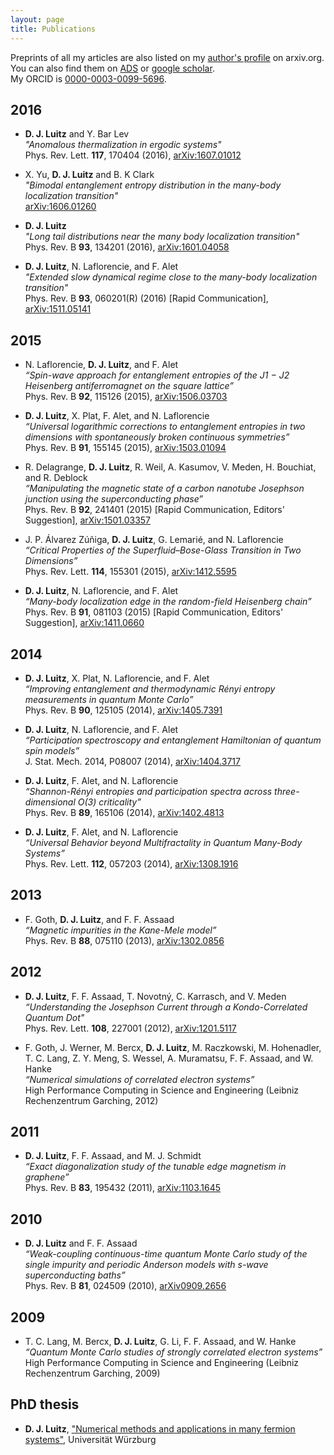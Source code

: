 ```yaml
---
layout: page
title: Publications
---
```


Preprints of all my articles are also listed on my [author's profile](http://arxiv.org/a/luitz_d_1) on arxiv.org. You can also find them on [ADS](https://ui.adsabs.harvard.edu/#search/q=%22Luitz%2C+David+J%22&sort=citation_count+desc) or [google scholar](https://scholar.google.com/citations?user=8CCqRZYAAAAJ&hl=en&oi=ao).   
My ORCID is [0000-0003-0099-5696](https://orcid.org/0000-0003-0099-5696).


2016
----

+ **D. J. Luitz** and Y. Bar Lev  
*"Anomalous thermalization in ergodic systems"*  
Phys. Rev. Lett. **117**, 170404 (2016), [arXiv:1607.01012](http://arxiv.org/abs/1607.01012)  

+ X. Yu, **D. J. Luitz** and B. K Clark  
*"Bimodal entanglement entropy distribution in the many-body localization transition"*  
[arXiv:1606.01260](http://arxiv.org/abs/1606.01260)

+ **D. J. Luitz**   
*"Long tail distributions near the many body localization transition"*   
Phys. Rev. B **93**, 134201 (2016), [arXiv:1601.04058](http://arxiv.org/abs/1601.04058)

+ **D. J. Luitz**, N. Laflorencie, and F. Alet   
*"Extended slow dynamical regime close to the many-body localization transition"*   
Phys. Rev. B **93**, 060201(R) (2016) [Rapid Communication], [arXiv:1511.05141](http://arxiv.org/abs/1511.05141)

2015
----

+  N. Laflorencie, **D. J. Luitz**, and F. Alet   
*“Spin-wave approach for entanglement entropies of the J1 − J2 Heisenberg antiferromagnet on the square lattice”*   
Phys. Rev. B **92**, 115126 (2015), [arXiv:1506.03703](http://arxiv.org/abs/1506.03703)

+   **D. J. Luitz**, X. Plat, F. Alet, and N. Laflorencie   
*“Universal logarithmic corrections to entanglement entropies in two dimensions with spontaneously broken continuous symmetries”*  
Phys. Rev. B **91**, 155145 (2015), [arXiv:1503.01094](http://arxiv.org/abs/1503.01094)

+   R. Delagrange, **D. J. Luitz**, R. Weil, A. Kasumov, V. Meden, H. Bouchiat, and R. Deblock  
*“Manipulating the magnetic state of a carbon nanotube Josephson junction using the superconducting phase”*  
Phys. Rev. B **92**, 241401 (2015) [Rapid Communication, Editors' Suggestion], [arXiv:1501.03357](http://arxiv.org/abs/1501.03357)


+ J. P. Álvarez Zúñiga, **D. J. Luitz**, G. Lemarié, and N. Laflorencie   
*“Critical Properties of the Superfluid–Bose-Glass Transition in Two Dimensions”*   
Phys. Rev. Lett. **114**, 155301 (2015), [arXiv:1412.5595](http://arxiv.org/abs/1412.5595)

+  **D. J. Luitz**, N. Laflorencie, and F. Alet  
*“Many-body localization edge in the random-field Heisenberg chain”*   
Phys. Rev. B **91**, 081103 (2015) [Rapid Communication, Editors' Suggestion], [arXiv:1411.0660](http://arxiv.org/abs/1411.0660)


2014
----

+  **D. J. Luitz**, X. Plat, N. Laflorencie, and F. Alet  
*“Improving entanglement and thermodynamic Rényi entropy measurements in quantum Monte Carlo”*   
Phys. Rev. B **90**, 125105 (2014), [arXiv:1405.7391](http://arxiv.org/abs/1405.7391)

+ **D. J. Luitz**, N. Laflorencie, and F. Alet  
*“Participation spectroscopy and entanglement Hamiltonian of quantum spin models”*   
J. Stat. Mech. 2014, P08007 (2014), [arXiv:1404.3717](http://arxiv.org/abs/1404.3717)

+  **D. J. Luitz**, F. Alet, and N. Laflorencie  
*“Shannon-Rényi entropies and participation spectra across three-dimensional O(3) criticality”*  
Phys. Rev. B **89**, 165106 (2014), [arXiv:1402.4813](http://arxiv.org/abs/1402.4813)

+  **D. J. Luitz**, F. Alet, and N. Laflorencie   
*“Universal Behavior beyond Multifractality in Quantum Many-Body Systems”*  
Phys. Rev. Lett. **112**, 057203 (2014), [arXiv:1308.1916](http://arxiv.org/abs/1308.1916)

2013
----

+ F. Goth, **D. J. Luitz**, and F. F. Assaad   
*“Magnetic impurities in the Kane-Mele model”*   
Phys. Rev. B **88**, 075110 (2013), [arXiv:1302.0856](http://arxiv.org/abs/1302.0856)


2012
----

+ **D. J. Luitz**, F. F. Assaad, T. Novotný, C. Karrasch, and V. Meden   
*“Understanding the Josephson Current through a Kondo-Correlated Quantum Dot"*   
Phys. Rev. Lett. **108**, 227001 (2012), [arXiv:1201.5117](http://arxiv.org/abs/1201.5117)

+  F. Goth, J. Werner, M. Bercx, **D. J. Luitz**, M. Raczkowski, M. Hohenadler, T. C. Lang, Z. Y. Meng, S. Wessel, A. Muramatsu, F. F. Assaad, and W. Hanke   
*“Numerical simulations of correlated electron systems”*  
High Performance Computing in Science and Engineering (Leibniz Rechenzentrum Garching, 2012)


2011
----

+ **D. J. Luitz**, F. F. Assaad, and M. J. Schmidt  
*“Exact diagonalization study of the tunable edge magnetism in graphene”*  
Phys. Rev. B **83**, 195432 (2011), [arXiv:1103.1645](http://arxiv.org/abs/1103.1645)

2010
----

+ **D. J. Luitz** and F. F. Assaad   
*“Weak-coupling continuous-time quantum Monte Carlo study of the single impurity and periodic Anderson models with s-wave superconducting baths”*   
Phys. Rev. B **81**, 024509 (2010), [arXiv0909.2656](http://arxiv.org/abs/0909.2656)


2009
----

+ T. C. Lang, M. Bercx, **D. J. Luitz**, G. Li, F. F. Assaad, and W. Hanke   
*“Quantum Monte Carlo studies of strongly correlated electron systems”*   
High Performance Computing in Science and Engineering (Leibniz Rechenzentrum Garching, 2009)



PhD thesis
----------
+ **D. J. Luitz**, ["Numerical methods and applications in many fermion systems"](https://opus.bibliothek.uni-wuerzburg.de/files/6408/thesis_luitz.pdf), Universität Würzburg

